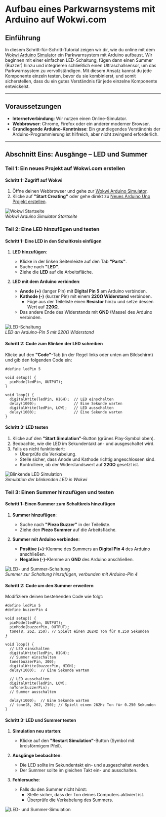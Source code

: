 
# Aufbau eines Parkwarnsystems mit Arduino auf Wokwi.com

## Einführung

In diesem Schritt-für-Schritt-Tutorial zeigen wir dir, wie du online mit dem [Wokwi Arduino Simulator](https://wokwi.com/) ein Parkwarnsystem mit Arduino aufbaust. Wir beginnen mit einer einfachen LED-Schaltung, fügen dann einen Summer (Buzzer) hinzu und integrieren schließlich einen Ultraschallsensor, um das Parkwarnsystem zu vervollständigen. Mit diesem Ansatz kannst du jede Komponente einzeln testen, bevor du sie kombinierst, und somit sicherstellen, dass du ein gutes Verständnis für jede einzelne Komponente entwickelst.

---

## Voraussetzungen

- **Internetverbindung**: Wir nutzen einen Online-Simulator.
- **Webbrowser**: Chrome, Firefox oder ein anderer moderner Browser.
- **Grundlegende Arduino-Kenntnisse**: Ein grundlegendes Verständnis der Arduino-Programmierung ist hilfreich, aber nicht zwingend erforderlich.

---

## Abschnitt Eins: Ausgänge – LED und Summer

### Teil 1: Ein neues Projekt auf Wokwi.com erstellen

#### Schritt 1: Zugriff auf Wokwi

1. Öffne deinen Webbrowser und gehe zur [Wokwi Arduino Simulator](https://wokwi.com/).
2. Klicke auf **"Start Creating"** oder gehe direkt zu [Neues Arduino Uno Projekt erstellen](https://wokwi.com/projects/new/arduino-uno).

![Wokwi Startseite](img7.png)  
*Wokwi Arduino Simulator Startseite*

### Teil 2: Eine LED hinzufügen und testen

#### Schritt 1: Eine LED in den Schaltkreis einfügen

1. **LED hinzufügen**:
   - Klicke in der linken Seitenleiste auf den Tab **"Parts"**.
   - Suche nach **"LED"**.
   - Ziehe die **LED** auf die Arbeitsfläche.

2. **LED mit dem Arduino verbinden**:
   - **Anode (+)** (langer Pin) mit **Digital Pin 5** am Arduino verbinden.
   - **Kathode (-)** (kurzer Pin) mit einem **220Ω Widerstand** verbinden.
     - Füge aus der Teileliste einen **Resistor** hinzu und setze dessen Wert auf **220Ω**.
   - Das andere Ende des Widerstands mit **GND** (Masse) des Arduino verbinden.

![LED-Schaltung](img5.png)  
*LED an Arduino-Pin 5 mit 220Ω Widerstand*

#### Schritt 2: Code zum Blinken der LED schreiben

Klicke auf den **"Code"**-Tab (in der Regel links oder unten am Bildschirm) und gib den folgenden Code ein:

```arduino
#define ledPin 5

void setup() {
  pinMode(ledPin, OUTPUT);
}

void loop() {
  digitalWrite(ledPin, HIGH);  // LED einschalten
  delay(1000);                 // Eine Sekunde warten
  digitalWrite(ledPin, LOW);   // LED ausschalten
  delay(1000);                 // Eine Sekunde warten
}
```

#### Schritt 3: LED testen

1. Klicke auf den **"Start Simulation"**-Button (grünes Play-Symbol oben).
2. Beobachte, wie die LED im Sekundentakt an- und ausgeschaltet wird.
3. Falls es nicht funktioniert:
   - Überprüfe die Verkabelung.
   - Stelle sicher, dass Anode und Kathode richtig angeschlossen sind.
   - Kontrolliere, ob der Widerstandswert auf **220Ω** gesetzt ist.

![Blinkende LED Simulation](img8.png)  
*Simulation der blinkenden LED in Wokwi*

### Teil 3: Einen Summer hinzufügen und testen

#### Schritt 1: Einen Summer zum Schaltkreis hinzufügen

1. **Summer hinzufügen**:
   - Suche nach **"Piezo Buzzer"** in der Teileliste.
   - Ziehe den **Piezo Summer** auf die Arbeitsfläche.

2. **Summer mit Arduino verbinden**:
   - **Positive (+)**-Klemme des Summers an **Digital Pin 4** des Arduino anschließen.
   - **Negative (-)**-Klemme an **GND** des Arduino anschließen.

![LED- und Summer-Schaltung](img6.png)  
*Summer zur Schaltung hinzufügen, verbunden mit Arduino-Pin 4*

#### Schritt 2: Code um den Summer erweitern

Modifiziere deinen bestehenden Code wie folgt:

```arduino
#define ledPin 5
#define buzzerPin 4

void setup() {
  pinMode(ledPin, OUTPUT);
  pinMode(buzzerPin, OUTPUT);
  tone(8, 262, 250); // Spielt einen 262Hz Ton für 0.250 Sekunden
}

void loop() {
  // LED einschalten
  digitalWrite(ledPin, HIGH);
  // Summer einschalten
  tone(buzzerPin, 300);
  digitalWrite(buzzerPin, HIGH);
  delay(1000);  // Eine Sekunde warten

  // LED ausschalten
  digitalWrite(ledPin, LOW);
  noTone(buzzerPin);
  // Summer ausschalten
  
  delay(1000);  // Eine Sekunde warten
  // tone(8, 262, 250); // Spielt einen 262Hz Ton für 0.250 Sekunden
}
```

#### Schritt 3: LED und Summer testen

1. **Simulation neu starten**:
   - Klicke auf den **"Restart Simulation"**-Button (Symbol mit kreisförmigem Pfeil).

2. **Ausgänge beobachten**:
   - Die LED sollte im Sekundentakt ein- und ausgeschaltet werden.
   - Der Summer sollte im gleichen Takt ein- und ausschalten.

3. **Fehlersuche**:
   - Falls du den Summer nicht hörst:
     - Stelle sicher, dass der Ton deines Computers aktiviert ist.
     - Überprüfe die Verkabelung des Summers.

![LED- und Summer-Simulation](img9.png)  
